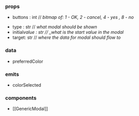### props

- buttons : int // _bitmap of: 1 - OK, 2 - cancel, 4 - yes , 8 - no_

* type : str // _what modal should be shown_
* initial*value : str // \_what is the start value in the modal*
* target: str // _where the data for modal should flow to_

### data

- preferredColor

### emits

- colorSelected

### components

- [[GenericModal]]
